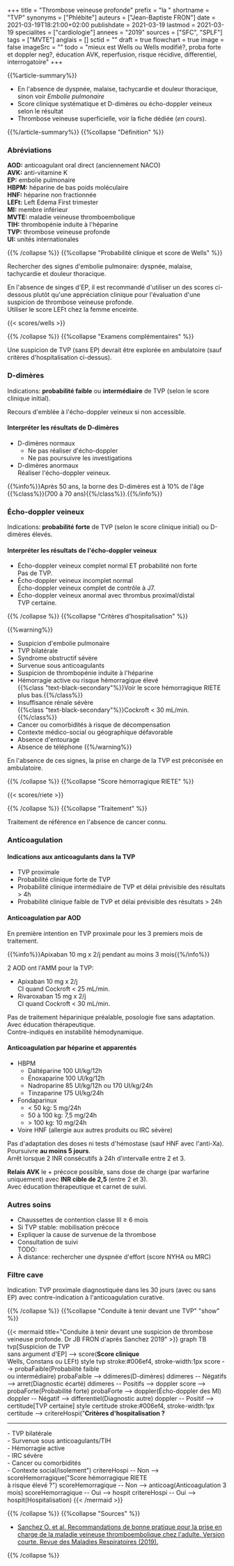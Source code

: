 +++
title = "Thrombose veineuse profonde"
prefix = "la "
shortname = "TVP"
synonyms = ["Phlébite"]
auteurs = ["Jean-Baptiste FRON"]
date = 2021-03-19T18:21:00+02:00
publishdate = 2021-03-19
lastmod = 2021-03-19
specialites = ["cardiologie"]
annees = "2019"
sources = ["SFC", "SPLF"]
tags = ["MVTE"]
anglais = []
sctid = ""
draft = true
flowchart = true
image = false
imageSrc = ""
todo = "mieux est Wells ou Wells modifié?, proba forte et doppler neg?, éducation AVK, reperfusion, risque récidive, differentiel, interrogatoire"
+++

{{%article-summary%}}

- En l'absence de dyspnée, malaise, tachycardie et douleur thoracique, sinon voir *Embolie pulmonaire*
- Score clinique systématique et D-dimères ou écho-doppler veineux selon le résultat
- Thrombose veineuse superficielle, voir la fiche dédiée (*en cours*).

{{%/article-summary%}}
{{%collapse "Définition" %}}

### Abréviations

**AOD:** anticoagulant oral direct (anciennement NACO)  
**AVK:** anti-vitamine K  
**EP:** embolie pulmonaire  
**HBPM:** héparine de bas poids moléculaire  
**HNF:** héparine non fractionnée  
**LEFt:** Left Edema First trimester  
**MI:** membre inférieur  
**MVTE:** maladie veineuse thromboembolique  
**TIH:** thrombopénie induite à l'héparine  
**TVP:** thrombose veineuse profonde  
**UI:** unités internationales

{{% /collapse %}}
{{%collapse "Probabilité clinique et score de Wells" %}}

Rechercher des signes d'embolie pulmonaire: dyspnée, malaise, tachycardie et douleur thoracique.

En l'absence de singes d'EP, il est recommandé d'utiliser un des scores ci-dessous plutôt qu'une appréciation clinique pour l'évaluation d'une suspicion de thrombose veineuse profonde.  
Utiliser le score LEFt chez la femme enceinte.

{{< scores/wells >}}

{{% /collapse %}}
{{%collapse "Examens complémentaires" %}}

Une suspicion de TVP (sans EP) devrait être explorée en ambulatoire (sauf critères d'hospitalisation ci-dessus).

### D-dimères

Indications: **probabilité faible** ou **intermédiaire** de TVP (selon le score clinique initial).

Recours d'emblée à l'écho-doppler veineux si non accessible.

#### Interpréter les résultats de D-dimères

- D-dimères normaux
  - Ne pas réaliser d'écho-doppler
  - Ne pas poursuivre les investigations
- D-dimères anormaux  
Réaliser l'écho-doppler veineux.

{{%info%}}Après 50 ans, la borne des D-dimères est à 10% de l'âge {{%class%}}(700 à 70 ans){{%/class%}}.{{%/info%}}

### Écho-doppler veineux

Indications: **probabilité forte** de TVP (selon le score clinique initial) ou D-dimères élevés.

#### Interpréter les résultats de l'écho-doppler veineux

- Écho-doppler veineux complet normal ET probabilité non forte  
Pas de TVP.
- Écho-doppler veineux incomplet normal  
Écho-doppler veineux complet de contrôle à J7.
- Écho-doppler veineux anormal avec thrombus proximal/distal  
TVP certaine.

{{% /collapse %}}
{{%collapse "Critères d'hospitalisation" %}}

{{%warning%}}

- Suspicion d'embolie pulmonaire
- TVP bilatérale
- Syndrome obstructif sévère
- Survenue sous anticoagulants
- Suspicion de thrombopénie induite à l'héparine
- Hémorragie active ou risque hémorragique élevé  
{{%class "text-black-secondary"%}}Voir le score hémorragique RIETE plus bas.{{%/class%}}
- Insuffisance rénale sévère  
{{%class "text-black-secondary"%}}Cockroft < 30 mL/min.{{%/class%}}
- Cancer ou comorbidités à risque de décompensation
- Contexte médico-social ou géographique défavorable
- Absence d'entourage
- Absence de téléphone
{{%/warning%}}

En l'absence de ces signes, la prise en charge de la TVP est préconisée en ambulatoire.

{{% /collapse %}}
{{%collapse "Score hémorragique RIETE" %}}

{{< scores/riete >}}

{{% /collapse %}}
{{%collapse "Traitement" %}}

Traitement de référence en l'absence de cancer connu.

### Anticoagulation

#### Indications aux anticoagulants dans la TVP

- TVP proximale
- Probabilité clinique forte de TVP
- Probabilité clinique intermédiaire de TVP et délai prévisible des résultats  > 4h
- Probabilité clinique faible de TVP et délai prévisible des résultats > 24h

#### Anticoagulation par AOD

En première intention en TVP proximale pour les 3 premiers mois de traitement.

{{%info%}}Apixaban 10 mg x 2/j pendant au moins 3 mois{{%/info%}}

2 AOD ont l'AMM pour la TVP:

- Apixaban 10 mg x 2/j  
CI quand Cockroft < 25 mL/min.
- Rivaroxaban 15 mg x 2/j  
CI quand Cockroft < 30 mL/min.

Pas de traitement héparinique préalable, posologie fixe sans adaptation.  
Avec éducation thérapeutique.  
Contre-indiqués en instabilité hémodynamique.

#### Anticoagulation par héparine et apparentés

- HBPM
  - Daltéparine 100 UI/kg/12h
  - Énoxaparine 100 UI/kg/12h
  - Nadroparine 85 UI/kg/12h ou 170 UI/kg/24h
  - Tinzaparine 175 UI/kg/24h
- Fondaparinux
  - < 50 kg: 5 mg/24h
  - 50 à 100 kg: 7,5 mg/24h
  - \> 100 kg: 10 mg/24h
- Voire HNF (allergie aux autres produits ou IRC sévère)

Pas d'adaptation des doses ni tests d'hémostase (sauf HNF avec l'anti-Xa).  
Poursuivre **au moins 5 jours**.  
Arrêt lorsque 2 INR consécutifs à 24h d'intervalle entre 2 et 3.

**Relais AVK** le + précoce possible, sans dose de charge (par warfarine uniquement) avec **INR cible de 2,5** (entre 2 et 3).  
Avec éducation thérapeutique et carnet de suivi.

### Autres soins

- Chaussettes de contention classe III ≥ 6 mois
- Si TVP stable: mobilisation précoce
- Expliquer la cause de survenue de la thrombose
- Consultation de suivi  
TODO:
- À distance: rechercher une dyspnée d'effort (score NYHA ou MRC)

### Filtre cave

Indication: TVP proximale diagnostiquée dans les 30 jours (avec ou sans EP) avec contre-indication à l'anticoagulation curative.

{{% /collapse %}}
{{%collapse "Conduite à tenir devant une TVP" "show" %}}

{{< mermaid title="Conduite à tenir devant une suspicion de thrombose veineuse profonde. Dr JB FRON d'après Sanchez 2019" >}}
graph TB
  tvp[Suspicion de TVP<br>sans argument d'EP] --> score(<b>Score clinique</b><br>Wells, Constans ou LEFt)
  style tvp stroke:#006ef4, stroke-width:1px
    score --> probaFaible(Probabilité faible<br>ou intermédiaire)
      probaFaible --> ddimeres(D-dimères)
        ddimeres -- Négatifs --> arret(Diagnostic écarté)
        ddimeres -- Positifs --> doppler
    score --> probaForte(Probabilité forte)
      probaForte --> doppler(Écho-doppler des MI)
        doppler -- Négatif --> differentiel(Diagnostic autre)
        doppler -- Positif --> certitude[TVP certaine]
          style certitude stroke:#006ef4, stroke-width:1px
          certitude --> critereHospi("<b>Critères d'hospitalisation ?</b><hr>- TVP bilatérale<br>- Survenue sous anticoagulants/TIH<br>- Hémorragie active<br>- IRC sévère<br>- Cancer ou comorbidités<br>- Contexte social/isolement")
            critereHospi -- Non --> scoreHemorragique("Score hémorragique RIETE<br>à risque élevé ?")
              scoreHemorragique -- Non --> anticoag(Anticoagulation 3 mois)
              scoreHemorragique -- Oui --> hospit
            critereHospi -- Oui --> hospit(Hospitalisation)
{{< /mermaid >}}

{{% /collapse %}}
{{%collapse "Sources" %}}

- [Sanchez O. et al. Recommandations de bonne pratique pour la prise en charge de la maladie veineuse thromboembolique chez l'adulte. Version courte. Revue des Maladies Respiratoires (2019).](https://doi.org/10.1016/j.rmr.2019.01.003)

{{% /collapse %}}
